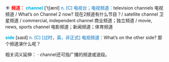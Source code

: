 ☀ <font color="red">**频道：**</font>
<font color="sky blue">**channel**</font> ['tʃænl] 
<font color="#0070c0">n. [C] 电视台；电视频道：</font>television channels 电视频道 / What’s on Channel 2 now? 现在2频道有什么节目？/ satellite channel 卫星频道 / commercial, independent channel 商业频道；独立频道 / movie, news, sports channel 电影频道；新闻频道；体育频道

<font color="sky blue">**side**</font> [saɪd] 
<font color="#0070c0">n. [C] [过时，英，非正式] 电视频道：</font>What’s on the other side? 那个频道演什么呢？

相关词义延伸：
· channel还可指广播的频道或波段。
